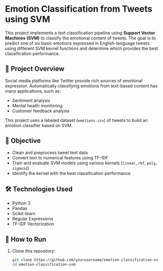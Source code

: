 # Emotion Classification from Tweets using SVM

This project implements a text classification pipeline using **Support Vector Machines (SVM)** to classify the emotional content of tweets. The goal is to predict one of six basic emotions expressed in English-language tweets using different SVM kernel functions and determine which provides the best classification performance.

## 📌 Project Overview

Social media platforms like Twitter provide rich sources of emotional expression. Automatically classifying emotions from text-based content has many applications, such as:

- Sentiment analysis
- Mental health monitoring
- Customer feedback analysis

This project uses a labeled dataset (`emotions.csv`) of tweets to build an emotion classifier based on SVM.

## 🧠 Objective

- Clean and preprocess tweet text data
- Convert text to numerical features using TF-IDF
- Train and evaluate SVM models using various kernels (`linear`, `rbf`, `poly`, `sigmoid`)
- Identify the kernel with the best classification performance

## 🛠️ Technologies Used

- Python 3
- Pandas
- Scikit-learn
- Regular Expressions
- TF-IDF Vectorization

## 🚀 How to Run

1. Clone this repository:
   ```bash
   git clone https://github.com/yourusername/emotion-classification-svm.git
   cd emotion-classification-svm
